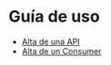 # Guía de uso

- [Alta de una API](usage/apis/api_registration.md)
- [Alta de un Consumer](usage/consumers/consumer_registration.md)